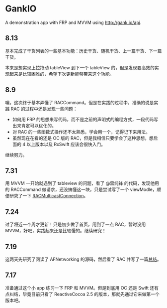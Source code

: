 # GankIO
A demonstration app with FRP and MVVM using http://gank.io/api.

## 8.13

基本完成了干货列表的一些基本功能：历史干货、随机干货、上一篇干货、下一篇干货。

本来是想实现上拉拖动 tableView 到下一个 tableView 的，但是发现要高效的实现起来是比较困难的，希望下次更新能够带来这个功能。

## 8.9

噢，这次终于基本弄懂了 RACCommand。但是在实践的过程中，准确的说是实践 RAC 的过程中还是发现一些问题：

- 如何用 FRP 的思想来写代码，而不是之前的声明式的编程方式，一段代码写出来肯定可以优化的。
- 对 RAC 的一些函数式操作还不太熟悉，学会用一个，记得记下来用法。
- 虽然现在在看的还是 OC 版的 RAC，但是我相信只要学会了这种思想，想后面的 4 以上版本以及 RxSwift 应该会很快入门。

继续努力。

## 7.31

用 MVVM 一开始就遇到了 tableview 的问题，看了 @雷纯锋 的代码，发现他用的 RACCommand 做请求，还没搞懂这一块，只是尝试写了一个 viewModle，顺便研究了一下 [RACMulticastConnection](http://www.jianshu.com/p/ad91314ccf66)。

## 7.24

过了将近一个周才更新！只是初步做了首页，用到了一点 RAC，暂时没用 MVVM，好吧，实践起来还是比较慢的。继续研究！

## 7.19

这两天先研究了阅读了 AFNetworking 的源码，然后看了 RAC 并写了一篇[总结](http://www.jianshu.com/p/678ca949f902)。
## 7.17 
准备通过这个小 app 练习一下 FRP 和 MVVM。但是到底用 OC 还是 Swift 还有点纠结，毕竟目前只看了 ReactiveCocoa 2.5 的版本，那就先通过它来做第一个版本吧。
